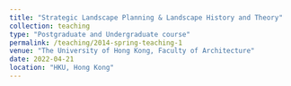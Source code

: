 ```yaml
---
title: "Strategic Landscape Planning & Landscape History and Theory"
collection: teaching
type: "Postgraduate and Undergraduate course"
permalink: /teaching/2014-spring-teaching-1
venue: "The University of Hong Kong, Faculty of Architecture"
date: 2022-04-21
location: "HKU, Hong Kong"
---
```

